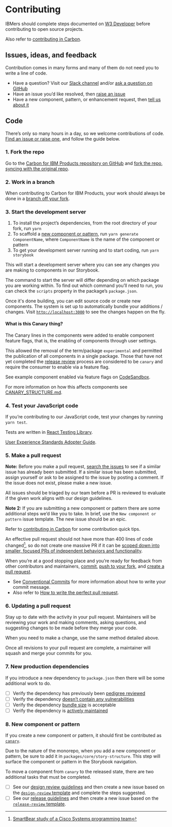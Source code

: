 # Contributing

IBMers should complete steps documented on
[W3 Developer](https://w3.ibm.com/developer/docs/open-source/oss-contributing/)
before contributing to open source projects.

Also refer to
[contributing in Carbon](https://github.com/carbon-design-system/carbon/blob/master/.github/CONTRIBUTING.md).

## Issues, ideas, and feedback

Contribution comes in many forms and many of them do not need you to write a
line of code.

- Have a question? Visit our
  [Slack channel](https://ibm-casdesign.slack.com/archives/C013ZTX0N6B) and/or
  [ask a question on GitHub](https://github.com/carbon-design-system/ibm-products/issues/new?assignees=&labels=type%3A+question+%E2%9D%93&template=question.md&title=)
- Have an issue you’d like resolved, then
  [raise an issue](https://github.com/carbon-design-system/ibm-products/issues/new?assignees=&labels=type%3A+bug&template=bug-report.md&title=)
- Have a new component, pattern, or enhancement request, then
  [tell us about it](https://github.com/carbon-design-system/ibm-products/issues/new?assignees=&labels=&template=component-or-pattern.md)

## Code

There’s only so many hours in a day, so we welcome contributions of code.
[Find an issue or raise one](https://github.com/carbon-design-system/ibm-products/issues),
and follow the guide below.

### 1. Fork the repo

Go to the
[Carbon for IBM Products repository on GitHub](https://github.com/carbon-design-system/ibm-products)
and [fork the repo](https://help.github.com/articles/fork-a-repo/),
[syncing with the original repo](https://docs.github.com/en/github/getting-started-with-github/fork-a-repo#keep-your-fork-synced).

### 2. Work in a branch

When contributing to Carbon for IBM Products, your work should always be done in
a
[branch off your fork](https://docs.github.com/en/github/collaborating-with-issues-and-pull-requests/creating-and-deleting-branches-within-your-repository).

### 3. Start the development server

1. To install the project’s dependencies, from the root directory of your fork,
   run `yarn`
2. To scaffold a [new component or pattern](#8-new-component-or-pattern), run
   `yarn generate ComponentName`, where `ComponentName` is the name of the
   component or pattern
3. To get your development server running and to start coding, run
   `yarn storybook`

This will start a development server where you can see any changes you are
making to components in our Storybook.

The command to start the server will differ depending on which package you are
working within. To find out which command you’ll need to run, you can check the
`scripts` property in the package’s `package.json`.

Once it's done building, you can edit source code or create new components. The
system is set up to automatically bundle your additions / changes. Visit
[`http://localhost:3000`](http://localhost:3000) to see the changes happen on
the fly.

#### What is this Canary thing?

The Canary lines in the components were added to enable component feature flags,
that is, the enabling of components through user settings.

This allowed the removal of the term/package `experimental` and permitted the
publication of all components in a single package. Those that have not yet
completed the [release review](/docs/reviews/RELEASE_REVIEW_GUIDELINES.md)
process are considered to be `canary` and require the consumer to enable via a
feature flag.

See example component enabled via feature flags on
[CodeSandbox](https://codesandbox.io/s/example-component-canary-olif5).

For more information on how this affects components see
[CANARY_STRUCTURE.md](https://github.com/carbon-design-system/ibm-products/blob/master/docs/guides/CANARY_STRUCTURE.md).

### 4. Test your JavaScript code

If you’re contributing to our JavaScript code, test your changes by running
`yarn test`.

Tests are written in
[React Testing Library](https://testing-library.com/docs/react-testing-library/intro).

[User Experience Standards Adopter Guide](https://github.ibm.com/IBMPrivateCloud/BedrockServices/blob/master/AdopterGuides/CommonUXStandardsAdoptionGuide.md#testing).

### 5. Make a pull request

**Note:** Before you make a pull request,
[search the issues](https://github.com/carbon-design-system/ibm-products/issues)
to see if a similar issue has already been submitted. If a similar issue has
been submitted, assign yourself or ask to be assigned to the issue by posting a
comment. If the issue does not exist, please make a new issue.

All issues should be triaged by our team before a PR is reviewed to evaluate if
the given work aligns with our design guidelines.

**Note 2:** If you are submitting a new component or pattern there are some
additional steps we’d like you to take. In brief, use the
`New component or pattern` issue template. The new issue should be an epic.

Refer to
[contributing in Carbon](https://github.com/carbon-design-system/carbon/blob/master/.github/CONTRIBUTING.md#what-is-the-contribution-process)
for some contribution quick tips.

An effective pull request should not have more than 400 lines of code
changed[^1], so do not create one massive PR if it can be
[scoped down into smaller, focused PRs of independent behaviors and functionality](https://www.netlify.com/blog/2020/03/31/how-to-scope-down-prs/).

[^1]:
    [SmartBear study of a Cisco Systems programming team](https://smartbear.com/learn/code-review/best-practices-for-peer-code-review)

When you’re at a good stopping place and you’re ready for feedback from other
contributors and maintainers,
[commit](https://docs.github.com/en/github/managing-files-in-a-repository/adding-a-file-to-a-repository-using-the-command-line),
[push to your fork](https://docs.github.com/en/github/using-git/pushing-commits-to-a-remote-repository),
and
[create a pull request](https://docs.github.com/en/github/collaborating-with-issues-and-pull-requests/creating-a-pull-request-from-a-fork).

- See [Conventional Commits](https://www.conventionalcommits.org) for more
  information about how to write your commit message.
- Also refer to
  [How to write the perfect pull request](https://github.blog/2015-01-21-how-to-write-the-perfect-pull-request).

### 6. Updating a pull request

Stay up to date with the activity in your pull request. Maintainers will be
reviewing your work and making comments, asking questions, and suggesting
changes to be made before they merge your code.

When you need to make a change, use the same method detailed above.

Once all revisions to your pull request are complete, a maintainer will squash
and merge your commits for you.

### 7. New production dependencies

If you introduce a new dependency to `package.json` then there will be some
additional work to do.

- [ ] Verify the dependency has previously been
      [pedigree reviewed](https://pedigree-service.wdc1a.cirrus.ibm.com)
- [ ] Verify the dependency
      [doesn’t contain any vulnerabilities](https://snyk.io/vuln)
- [ ] Verify the dependency [bundle size](https://bundlephobia.com) is
      acceptable
- [ ] Verify the dependency is [actively maintained](https://www.npmtrends.com)

### 8. New component or pattern

If you create a new component or pattern, it should first be contributed as
[`canary`](https://github.com/carbon-design-system/ibm-products/blob/master/docs/guides/CANARY_STRUCTURE.md).

Due to the nature of the monorepo, when you add a new component or pattern, be
sure to add it in `packages/core/story-structure`. This step will surface the
component or pattern in the Storybook navigation.

To move a component from `canary` to the released state, there are two
additional tasks that must be completed.

- [ ] See our
      [design review guidelines](https://github.com/carbon-design-system/ibm-products/blob/main/docs/reviews/DESIGN_REVIEW_GUIDELINES.md)
      and then create a new issue based on the
      [`design-review` template](https://github.com/carbon-design-system/ibm-products/issues/new?assignees=&labels=&design-review.md)
      and complete the steps suggested.
- [ ] See our
      [release guidelines](https://github.com/carbon-design-system/ibm-products/blob/main/docs/reviews/RELEASE_REVIEW_GUIDELINES.md)
      and then create a new issue based on the
      [`release-review` template](https://github.com/carbon-design-system/ibm-products/issues/new?assignees=&labels=&release-review.md).

